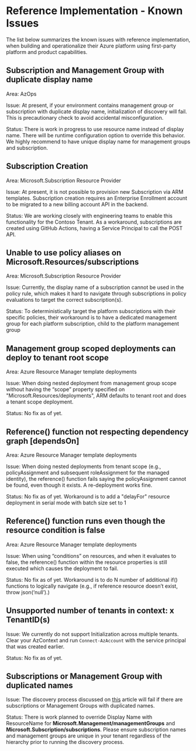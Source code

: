 
# Reference Implementation - Known Issues

The list below summarizes the known issues with reference implementation, when building and operationalize their Azure platform using first-party platform and product capabilities.

## Subscription and Management Group with duplicate display name

Area: AzOps

Issue: At present, if your environment contains management group or subscription with duplicate display name, initialization of discovery will fail. This is precautionary check to avoid accidental misconfiguration.

Status: There is work in progress to use resource name instead of display name. There will be runtime configuration option to override this behavior. We highly recommend to have unique display name for management groups and subscription.

## Subscription Creation

Area: Microsoft.Subscription Resource Provider

Issue: At present, it is not possible to provision new Subscription via ARM templates. Subscription creation requires an Enterprise Enrollment account to be migrated to a new billing account API in the backend.

Status: We are working closely with engineering teams to enable this functionality for the Contoso Tenant. As a workaround, subscriptions are created using GitHub Actions, having a Service Principal to call the POST API.

## Unable to use policy aliases on Microsoft.Resources/subscriptions

Area: Microsoft.Subscription Resource Provider

Issue: Currently, the display name of a subscription cannot be used in the policy rule, which makes it hard to navigate through subscriptions in policy evaluations to target the correct subscription(s).

Status: To deterministically target the platform subscriptions with their specific policies, their workaround is to have a dedicated management group for each platform subscription, child to the platform management group

## Management group scoped deployments can deploy to tenant root scope

Area: Azure Resource Manager template deployments

Issue: When doing nested deployment from management group scope without having the “scope” property specified on "Microsoft.Resources/deployments", ARM defaults to tenant root and does a tenant scope deployment.

Status: No fix as of yet.

## Reference() function not respecting dependency graph [dependsOn]

Area: Azure Resource Manager template deployments

Issue: When doing nested deployments from tenant scope (e.g., policyAssignment and subsequent roleAssignment for the managed identity), the reference() function fails saying the policyAssignment cannot be found, even though it exists. A re-deployment works fine.

Status: No fix as of yet. Workaround is to add a "delayFor" resource deployment in serial mode with batch size set to 1

## Reference() function runs even though the resource condition is false

Area: Azure Resource Manager template deployments

Issue: When using “conditions” on resources, and when it evaluates to false, the reference() function within the resource properties is still executed which causes the deployment to fail.

Status: No fix as of yet. Workaround is to do N number of additional if() functions to logically navigate (e.g., if reference resource doesn’t exist, throw json(‘null’).)

## Unsupported number of tenants in context: x TenantID(s)

Issue: We currently do not support Initialization across multiple tenants. <br>Clear your AzContext and run `Connect-AzAccount` with the service principal that was created earlier.

Status: No fix as of yet.

## Subscriptions or Management Group with duplicated names

Issue: The discovery process discussed on [this](./Deploy/discover-environment.md) article will fail if there are subscriptions or Management Groups with duplicated names. 

Status: There is work planned to override Display Name with ResourceName for __Microsoft.Management/managementGroups__ and __Microsoft.Subscription/subscriptions__. Please ensure subscription names and management groups are unique in your tenant regardless of the hierarchy prior to running the discovery process. 
